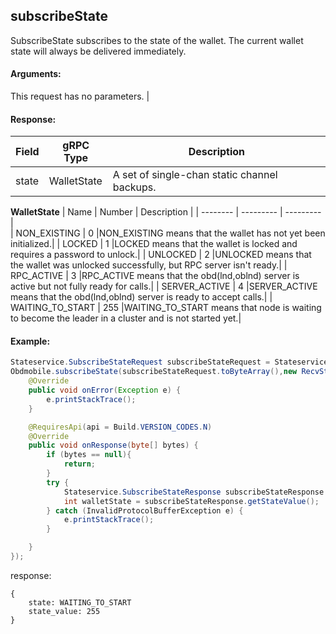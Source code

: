 ## subscribeState  

SubscribeState subscribes to the state of the wallet. The current wallet state will always be delivered immediately.

#### Arguments:
This request has no parameters.         | 


#### Response:
| Field		         |	gRPC Type		|	   Description  |
| -------- 	         |	---------       |      ---------    |  
| state              |	WalletState	    |A set of single-chan static channel backups.|
**WalletState**
| Name		         |	Number		    |	   Description  |
| -------- 	         |	---------       |      ---------    |  
| NON_EXISTING       |	0	            |NON_EXISTING means that the wallet has not yet been initialized.|
| LOCKED             |	1	            |LOCKED means that the wallet is locked and requires a password to unlock.|
| UNLOCKED           |	2	            |UNLOCKED means that the wallet was unlocked successfully, but RPC server isn't ready.|
| RPC_ACTIVE         |	3	            |RPC_ACTIVE means that the obd(lnd,oblnd) server is active but not fully ready for calls.|
| SERVER_ACTIVE      |	4	            |SERVER_ACTIVE means that the obd(lnd,oblnd) server is ready to accept calls.|
| WAITING_TO_START   |	255	            |WAITING_TO_START means that node is waiting to become the leader in a cluster and is not started yet.|
#### Example:

<!--
java code example
-->

```java
Stateservice.SubscribeStateRequest subscribeStateRequest = Stateservice.SubscribeStateRequest.newBuilder().build();
Obdmobile.subscribeState(subscribeStateRequest.toByteArray(),new RecvStream(){
    @Override
    public void onError(Exception e) {
        e.printStackTrace();
    }

    @RequiresApi(api = Build.VERSION_CODES.N)
    @Override
    public void onResponse(byte[] bytes) {
        if (bytes == null){
            return;
        }
        try {
            Stateservice.SubscribeStateResponse subscribeStateResponse = Stateservice.SubscribeStateResponse.parseFrom(bytes);
            int walletState = subscribeStateResponse.getStateValue();
        } catch (InvalidProtocolBufferException e) {
            e.printStackTrace();
        }

    }
});
```

<!--
下面放例子的返回结果 
-->
response:
```
{
    state: WAITING_TO_START
    state_value: 255
}
```


